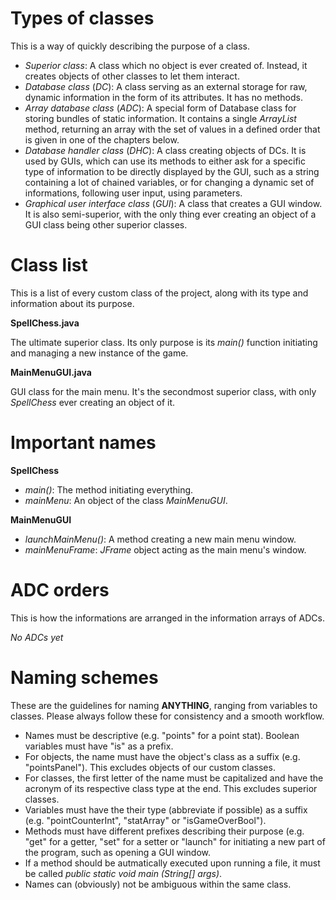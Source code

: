 # Types of classes
This is a way of quickly describing the purpose of a class.

- *Superior class*: A class which no object is ever created of. Instead, it creates objects of other classes to let them interact.
- *Database class* (*DC*): A class serving as an external storage for raw, dynamic information in the form of its attributes. It has no methods.
- *Array database class* (*ADC*): A special form of Database class for storing bundles of static information. It contains a single *ArrayList* method, returning an array with the set of values in a defined order that is given in one of the chapters below.
- *Database handler class* (*DHC*): A class creating objects of DCs. It is used by GUIs, which can use its methods to either ask for a specific type of information to be directly displayed by the GUI, such as a string containing a lot of chained variables, or for changing a dynamic set of informations, following user input, using parameters.
- *Graphical user interface class* (*GUI*): A class that creates a GUI window. It is also semi-superior, with the only thing ever creating an object of a GUI class being other superior classes.
# Class list
This is a list of every custom class of the project, along with its type and information about its purpose.

**SpellChess.java**

The ultimate superior class. Its only purpose is its *main()* function initiating and managing a new instance of the game.

**MainMenuGUI.java**

GUI class for the main menu. It's the secondmost superior class, with only *SpellChess* ever creating an object of it.
# Important names
**SpellChess**

- *main()*: The method initiating everything.
- *mainMenu*: An object of the class *MainMenuGUI*.

**MainMenuGUI**

- *launchMainMenu()*: A method creating a new main menu window. 
- *mainMenuFrame*: *JFrame* object acting as the main menu's window.

# ADC orders
This is how the informations are arranged in the information arrays of ADCs.

*No ADCs yet*
# Naming schemes
These are the guidelines for naming **ANYTHING**, ranging from variables to classes.
Please always follow these for consistency and a smooth workflow.

- Names must be descriptive (e.g. "points" for a point stat). Boolean variables must have "is" as a prefix.
- For objects, the name must have the object's class as a suffix (e.g. "pointsPanel"). This excludes objects of our custom classes.
- For classes, the first letter of the name must be capitalized and have the acronym of its respective class type at the end. This excludes superior classes.
- Variables must have the their type (abbreviate if possible) as a suffix (e.g. "pointCounterInt", "statArray" or "isGameOverBool").
- Methods must have different prefixes describing their purpose (e.g. "get" for a getter, "set" for a setter or "launch" for initiating a new part of the program, such as opening a GUI window.
- If a method should be autmatically executed upon running a file, it must be called *public static void main (String[] args)*.
- Names can (obviously) not be ambiguous within the same class.
